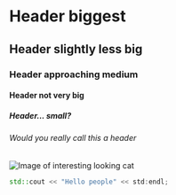 # Header biggest
## Header slightly less big
### Header approaching medium
#### Header not very big
##### Header... small?
###### Would you really call this a header

![Image of interesting looking cat](https://octodex.github.com/images/yaktocat.png)

``` cpp
std::cout << "Hello people" << std:endl;
```
